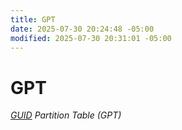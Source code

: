 ```yaml
---
title: GPT
date: 2025-07-30 20:24:48 -05:00
modified: 2025-07-30 20:31:01 -05:00
---
```


# GPT

_[GUID](202507302029-guid.md) Partition Table (GPT)_
